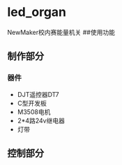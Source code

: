 # led_organ
NewMaker校内赛能量机关
##使用功能

## 制作部分  
### 器件
* DJT遥控器DT7
* C型开发板
* M3508电机
* 2*4路24v继电器
* 灯带

## 控制部分
